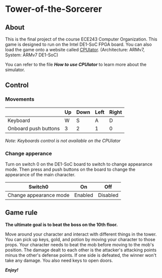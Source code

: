 # Tower-of-the-Sorcerer

## About 

This is the final project of the course ECE243 Computer Organization. This game is designed to run on the Intel DE1-SoC FPGA board. You can also load the game onto a website called [CPUlator](https://cpulator.01xz.net/?sys=arm-de1soc). (Architecture: ARMv7, System: ARMv7 DE1-SoC)

You can refer to the file ***How to use CPUlator*** to learn more about the simulator.

## Control

### Movements
||Up|Down|Left|Right|
|--|--|--|--|--|
|Keyboard|W|S|A|D|
|Onboard push buttons|3|2|1|0|

*Note: Keyboards control is not available on the CPUlator*
### Change apperance

Turn on switch 0 on the DE1-SoC board to switch to change appearance mode. Then press and push buttons on the board to change the appearance of the main character.

|Switch0|On|Off|
|--|--|--|
|Change appearance mode|Enabled|Disabled|

## Game rule
**The ultimate goal is to beat the boss on the 10th floor.**

Move around your character and interact with different things in the tower. You can pick up keys, gold, and potion by moving your character to those props. Your character needs to beat the mob before moving to the mob's position. The damage dealt to each other is the attacker's attacking points minus the other's defense points. If one side is defeated, the winner won't take any damage. You also need keys to open doors.  

***Enjoy!***
